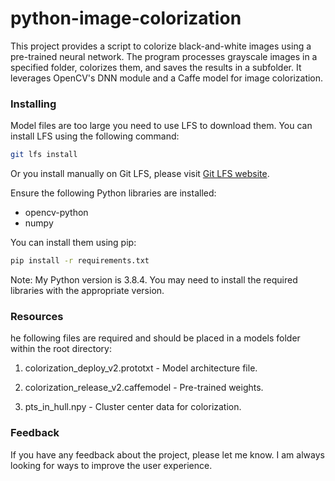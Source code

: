 # python-image-colorization

This project provides a script to colorize black-and-white images using a pre-trained neural network. The program processes grayscale images in a specified folder, colorizes them, and saves the results in a subfolder. It leverages OpenCV's DNN module and a Caffe model for image colorization.

### Installing

Model files are too large you need to use LFS to download them. You can install LFS using the following command:

```bash
git lfs install
```

Or you install manually on Git LFS, please visit [Git LFS website](https://git-lfs.github.com/).

Ensure the following Python libraries are installed:

- opencv-python
- numpy

You can install them using pip:

```bash
pip install -r requirements.txt
```

Note: My Python version is 3.8.4. You may need to install the required libraries with the appropriate version.

### Resources

he following files are required and should be placed in a models folder within the root directory:

1. colorization_deploy_v2.prototxt - Model architecture file.

2. colorization_release_v2.caffemodel - Pre-trained weights.

3. pts_in_hull.npy - Cluster center data for colorization.

### Feedback

If you have any feedback about the project, please let me know. I am always looking for ways to improve the user experience.

